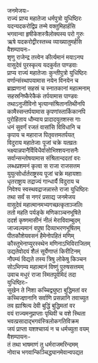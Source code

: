 जनमेजयः-  
राज्यं प्राप्य महातेजा धर्मपुत्रो युधिष्ठिरः  
यदन्यदकरोद्विप्र तन्मे वक्तुमिहार्हसि  
भगवान्वा हृषीकेशस्त्रैलोक्यस्य परो गुरुः  
ऋषे यदकरोद्वीरस्तच्च व्याख्यातुमर्हसि  
वैशम्पायनः-  
शृणु राजेन्द्र तत्त्वेन कीर्त्यमानं मयाऽनघ  
वासुदेवं पुरस्कृत्य यदकुर्वत पाण्डवाः  
प्राप्य राज्यं महातेजाः कुन्तीपुत्रो युधिष्ठिरः  
वर्णान्संस्थापयामास नयेन विनयेन च  
ब्राह्मणानां सहस्रं च स्नातकानां महात्मनाम्  
सहस्रनिष्कैरेकैकं तर्पयामास पाण्डवः  
तथाऽनुजीविनो भृत्यान्संश्रितानतिथीनपि  
कामैस्सन्तर्पयामास कृपणांस्तार्किकानपि  
पुरोहिताय धौम्याय प्रादादयुतशस्स गाः  
धनं सुवर्णं रजतं वासांसि विविधानि च  
कृपाय च महाराज पितृवत्तमतर्पयत्  
विदुराय महातेजाः पूजां चक्रे यतव्रतः  
भक्ष्यान्नपानैर्विविधैर्वासोभिश्शयनासनैः  
सर्वान्सन्तोषयामास संश्रितान्ददतां वरः  
लब्धप्रशमनं कृत्वा स राजा राजसत्तम  
युयुत्सोर्धार्तराष्ट्रस्य पूजां चक्रे महायशाः  
धृतराष्ट्राय तद्राज्यं गान्धार्यै विदुराय च  
निवेश्य स्वस्थवद्राजन्नास्ते राजा युधिष्ठिरः  
तथा सर्वं स नगरं प्रसाद्य जनमेजय  
वासुदेवं महात्मानमभ्यगच्छत्कृताञ्जलिः  
ततो महति पर्यङ्के मणिकाञ्चनभूषिते  
ददर्श कृष्णमासीनं नीलं मेराविवाम्बुदम्  
जाज्वल्यमानं वपुषा दिव्याभरणभूषितम्  
पीतकौशेयवसनं हैमेनोपहितं मणिम्  
कौस्तुभेनाप्युरस्स्थेन मणिनाऽभिविराजितम्  
उद्यतेवोदयं शैलं सूर्येणाप्तं किरीटिनम्  
नौपम्यं विद्यते तस्य त्रिषु लोकेषु किञ्चन  
सोऽभिगम्य महात्मानं विष्णुं पुरुषसत्तमम्  
उवाच मधुरं राजा स्मितपूर्वमिदं तदा  
युधिष्ठिरः-  
सुखेन ते निशा कच्चिद्व्युष्टा बुद्धिमतां वर  
कच्चिज्ज्ञानानि सर्वाणि प्रसन्नानि तवाच्युत  
तव ह्याश्रित्य देवी बुद्धिं बुद्धिमतां वर  
वयं राज्यमनुप्राप्ताः पृथिवी च वशे स्थिता  
भवत्प्रसादाद्भगवंस्त्रिलोकगतिविक्रम  
जयं प्राप्ता यशश्चाग्र्यं न च धर्मच्युता वयम्  
वैशम्पायनः-  
तं तथा भाषमाणं तु धर्मराजमरिन्दमम्  
नोवाच भगवान्किञ्चिद्ध्यानमेवान्वपद्यत   
